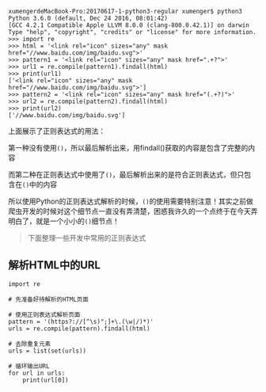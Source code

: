 ```
xumengerdeMacBook-Pro:20170617-1-python3-regular xumenger$ python3
Python 3.6.0 (default, Dec 24 2016, 08:01:42) 
[GCC 4.2.1 Compatible Apple LLVM 8.0.0 (clang-800.0.42.1)] on darwin
Type "help", "copyright", "credits" or "license" for more information.
>>> import re
>>> html = '<link rel="icon" sizes="any" mask href="//www.baidu.com/img/baidu.svg">'
>>> pattern1 = '<link rel="icon" sizes="any" mask href=".+?">'
>>> url1 = re.compile(pattern1).findall(html)
>>> print(url1)
['<link rel="icon" sizes="any" mask href="//www.baidu.com/img/baidu.svg">']
>>> pattern2 = '<link rel="icon" sizes="any" mask href="(.+?)">'
>>> url2 = re.compile(pattern2).findall(html)
>>> print(url2)
['//www.baidu.com/img/baidu.svg']
```

上面展示了正则表达式的用法：

第一种没有使用`()`，所以最后解析出来，用findall()获取的内容是包含了完整的内容

而第二种在正则表达式中使用了`()`，最后解析出来的是符合正则表达式，但只包含在`()`中的内容

所以使用Python的正则表达式解析的时候，`()`的使用需要特别注意！其实之前做爬虫开发的时候对这个细节点一直没有弄清楚，困惑我许久的一个点终于在今天弄明白了，就是一个小小的`()`细节点！

>下面整理一些开发中常用的正则表达式

## 解析HTML中的URL

```
import re

# 先准备好待解析的HTML页面

# 使用正则表达式解析页面
pattern = '(https?://[^\s)";]+\.(\w|/)*)'
urls = re.compile(pattern).findall(html)

# 去除重复元素
urls = list(set(urls))

# 循环输出URL
for url in urls:
    print(url[0])
```

